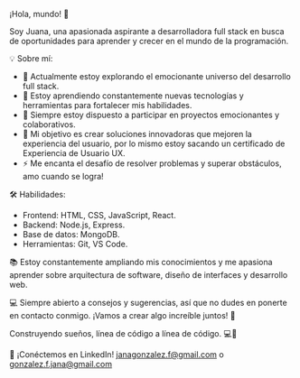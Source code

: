 
¡Hola, mundo! 👋

Soy Juana, una apasionada aspirante a desarrolladora full stack en busca de oportunidades para aprender y crecer en el mundo de la programación.

💡 Sobre mí:
- 🔭 Actualmente estoy explorando el emocionante universo del desarrollo full stack.
- 🌱 Estoy aprendiendo constantemente nuevas tecnologías y herramientas para fortalecer mis habilidades.
- 💬 Siempre estoy dispuesto a participar en proyectos emocionantes y colaborativos.
- 🎯 Mi objetivo es crear soluciones innovadoras que mejoren la experiencia del usuario, por lo mismo estoy sacando un certificado de Experiencia de Usuario UX.
- ⚡ Me encanta el desafío de resolver problemas y superar obstáculos, amo cuando se logra!

🛠️ Habilidades:
- Frontend: HTML, CSS, JavaScript, React.
- Backend: Node.js, Express.
- Base de datos: MongoDB.
- Herramientas: Git, VS Code.

📚 Estoy constantemente ampliando mis conocimientos y me apasiona aprender sobre arquitectura de software, diseño de interfaces y desarrollo web.

💻 Siempre abierto a consejos y sugerencias, así que no dudes en ponerte en contacto conmigo. ¡Vamos a crear algo increíble juntos! 🤝

Construyendo sueños, línea de código a línea de código. 💻💙



🔗 ¡Conéctemos en LinkedIn!
   janagonzalez.f@gmail.com o gonzalez.f.jana@gmail.com

